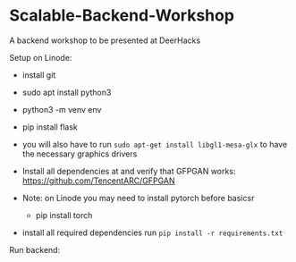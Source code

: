 # Scalable-Backend-Workshop
A backend workshop to be presented at DeerHacks 

Setup on Linode:

- install git
- sudo apt install python3
- python3 -m venv env 
- pip install flask
- you will also have to run `sudo apt-get install libgl1-mesa-glx` to have the necessary graphics drivers
- Install all dependencies at and verify that GFPGAN works: https://github.com/TencentARC/GFPGAN
- Note: on Linode you may need to install pytorch before basicsr
  - pip install torch

- install all required dependencies run `pip install -r requirements.txt`


Run backend:

